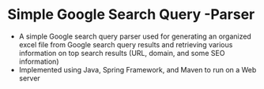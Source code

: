 # Simple Google Search Query -Parser
- A simple Google search query parser used for generating an organized excel file from Google search query results and retrieving various information on top search results (URL, domain, and some SEO information) 
- Implemented using Java, Spring Framework, and Maven to run on a Web server
